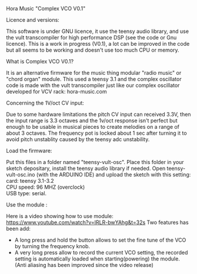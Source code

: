 Hora Music "Complex VCO V0.1" 

Licence and versions: 

This software is under GNU licence, it use the teensy audio library, and use the vult transcompiler for high performance DSP (see the code or Gnu licence).
This is a work in progress (V0.1), a lot can be improved in the code but all seems to be working and doesn't use too much CPU or memory.


What is Complex VCO V0.1?

It is an alternative firmware for the music thing modular "radio music" or "chord organ" module.
This used a teensy 3.1 and the complex oscillator code is made with the vult transcompiler just like our complex oscillator developed for VCV rack: hora-music.com


Concerning the 1V/oct CV input:

Due to some hardware limitations the pitch CV input can received 3.3V, then the input range is 3.3 octaves and the 1v/oct response isn't perfect but enough to be usable in musical pieces to create melodies on a range of about 3 octaves. 
The frequency pot is locked about 1 sec after turning it to avoid pitch unstablity caused by
the teensy adc unstability.


Load the firmware: 

Put this files in a folder named "teensy-vult-osc".
Place this folder in your sketch depositary, install the teensy audio library if needed.
Open teensy-vult-osc.ino (with the ARDUINO IDE) and upload the sketch with this setting: 
card: teensy 3.1-3.2    
CPU speed: 96 MHZ (overclock)    
USB type: serial.


Use the module : 

Here is a video showing how to use module:
https://www.youtube.com/watch?v=IRLR-bwYAhg&t=32s
Two features has been add:
- A long press and hold the button allows to set the fine tune of the VCO by turning the frequency knob.
- A very long press allow to record the current VCO setting, the recorded setting is automatically loaded when starting(powering) the module.  
(Anti aliasing has been improved since the video release)

